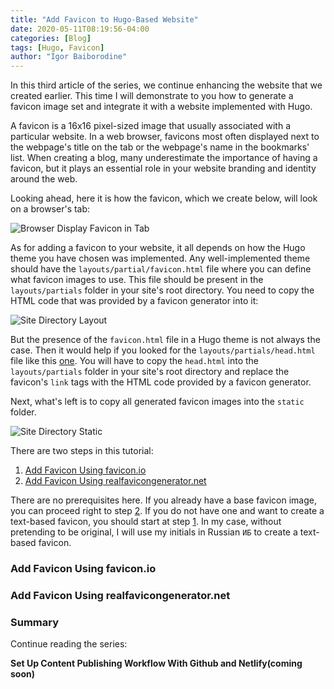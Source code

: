 ```yaml
---
title: "Add Favicon to Hugo-Based Website"
date: 2020-05-11T08:19:56-04:00
categories: [Blog]
tags: [Hugo, Favicon]
author: "Igor Baiborodine"
---
```


In this third article of the series, we continue enhancing the website that we created earlier. This time I will demonstrate to you how to generate a favicon image set and integrate it with a website implemented with Hugo.

<!--more-->

A favicon is a 16x16 pixel-sized image that usually associated with a particular website. In a web browser, favicons most often displayed next to the webpage's title on the tab or the webpage's name in the bookmarks' list. When creating a blog, many underestimate the importance of having a favicon, but it plays an essential role in your website branding and identity around the web.

Looking ahead, here it is how the favicon, which we create below, will look on a browser's tab:

![Browser Display Favicon in Tab](/img/content/article/add-favicon-to-hugo-based-website/prod-display-favicon.png)

As for adding a favicon to your website, it all depends on how the Hugo theme you have chosen was implemented. Any well-implemented theme should have the `layouts/partial/favicon.html` file where you can define what favicon images to use. This file should be present in the `layouts/partials` folder in your site's root directory. You need to copy the HTML code that was provided by a favicon generator into it:

![Site Directory Layout](/img/content/article/add-favicon-to-hugo-based-website/site-directory-layout.png)

But the presence of the `favicon.html` file in a Hugo theme is not always the case. Then it would help if you looked for the `layouts/partials/head.html` file like this [one](https://github.com/lxndrblz/anatole/blob/master/layouts/partials/head.html). You will have to copy the `head.html` into the `layouts/partials` folder in your site's root directory and replace the favicon's `link` tags with the HTML code provided by a favicon generator.

Next, what's left is to copy all generated favicon images into the `static` folder.

![Site Directory Static](/img/content/article/add-favicon-to-hugo-based-website/site-directory-static.png)

There are two steps in this tutorial:

1. [Add Favicon Using favicon.io](#add-favicon-using-faviconio)
2. [Add Favicon Using realfavicongenerator.net](#add-favicon-using-realfavicongeneratornet)

There are no prerequisites here. If you already have a base favicon image, you can proceed right to step [2](#add-favicon-using-realfavicongeneratornet). If you do not have one and want to create a text-based favicon, you should start at step [1](#add-favicon-using-faviconio). In my case, without pretending to be original, I will use my initials in Russian `ИБ` to create a text-based favicon.

### Add Favicon Using favicon.io

### Add Favicon Using realfavicongenerator.net

### Summary

Continue reading the series:

**Set Up Content Publishing Workflow With Github and Netlify(coming soon)**
